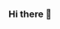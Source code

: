 ### Hi there 👋

<!--
**I am Data/BI Analyst, Junior Data Analytics Engineer.

Over the past year, I have been learning data analysis in Python and have gained experience in working with SQL and Tableau. Before diving into these new tools, I used to create sales reports, compile profit and loss statements, and forecast budgets in Excel. At my previous job, I developed a keen eye for detail and backed up my observations with data.

- 🔭 I’m open to work ...
- 🌱 I’m currently learning database basics
- 😄 Pronouns: she/her
- ⚡ Fun fact: I'm a birdwatcher

### Contact info 
[![LinkedIn](https://img.shields.io/badge/linkedin-0b0038?style=for-the-badge&logo=linkedin&logoColor=white)](https://www.linkedin.com/in/taisiia-prokofeva/)
[![Telegram](https://img.shields.io/badge/Telegram-0b0038?style=for-the-badge&logo=telegram&logoColor=white)](https://t.me/TaiKong5)
